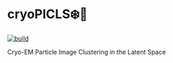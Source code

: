# cryoPICLS:snowflake::cucumber:
[![build](https://github.com/kttn8769/cryopicls-devel/actions/workflows/test.yml/badge.svg)](https://github.com/kttn8769/cryopicls-devel/actions)

Cryo-EM Particle Image Clustering in the Latent Space
